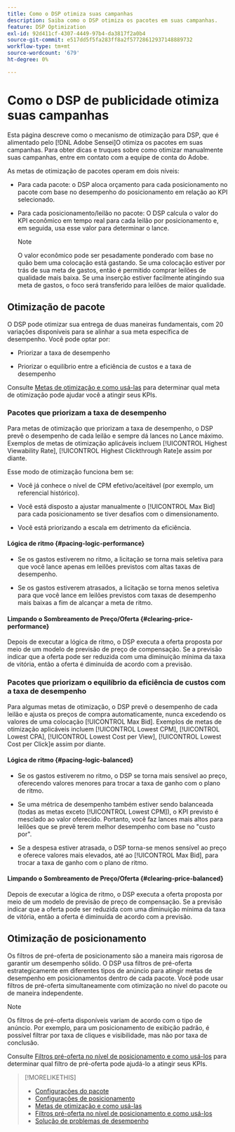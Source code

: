 ```yaml
---
title: Como o DSP otimiza suas campanhas
description: Saiba como o DSP otimiza os pacotes em suas campanhas.
feature: DSP Optimization
exl-id: 92d411cf-4307-4449-97b4-da3817f2a0b4
source-git-commit: e517dd5f5fa283ff8a2f57728612937148889732
workflow-type: tm+mt
source-wordcount: '679'
ht-degree: 0%

---
```


# Como o DSP de publicidade otimiza suas campanhas

Esta página descreve como o mecanismo de otimização para DSP, que é alimentado pelo [!DNL Adobe Sensei]O otimiza os pacotes em suas campanhas. Para obter dicas e truques sobre como otimizar manualmente suas campanhas, entre em contato com a equipe de conta do Adobe. <!-- add link to trading playbook if we add it to help -->

As metas de otimização de pacotes operam em dois níveis:

* Para cada pacote: o DSP aloca orçamento para cada posicionamento no pacote com base no desempenho do posicionamento em relação ao KPI selecionado.

* Para cada posicionamento/leilão no pacote: O DSP calcula o valor do KPI econômico em tempo real para cada leilão por posicionamento e, em seguida, usa esse valor para determinar o lance.

  >[!NOTE]
  >
  >O valor econômico pode ser pesadamente ponderado com base no quão bem uma colocação está gastando. Se uma colocação estiver por trás de sua meta de gastos, então é permitido comprar leilões de qualidade mais baixa. Se uma inserção estiver facilmente atingindo sua meta de gastos, o foco será transferido para leilões de maior qualidade.

## Otimização de pacote

O DSP pode otimizar sua entrega de duas maneiras fundamentais, com 20 variações disponíveis para se alinhar a sua meta específica de desempenho. Você pode optar por:

* Priorizar a taxa de desempenho

* Priorizar o equilíbrio entre a eficiência de custos e a taxa de desempenho

Consulte [Metas de otimização e como usá-las](optimization-goals.md) para determinar qual meta de otimização pode ajudar você a atingir seus KPIs.

### Pacotes que priorizam a taxa de desempenho

Para metas de otimização que priorizam a taxa de desempenho, o DSP prevê o desempenho de cada leilão e sempre dá lances no Lance máximo. Exemplos de metas de otimização aplicáveis incluem [!UICONTROL Highest Viewability Rate], [!UICONTROL Highest Clickthrough Rate]e assim por diante.

Esse modo de otimização funciona bem se:

* Você já conhece o nível de CPM efetivo/aceitável (por exemplo, um referencial histórico).

* Você está disposto a ajustar manualmente o [!UICONTROL Max Bid] para cada posicionamento se tiver desafios com o dimensionamento.

* Você está priorizando a escala em detrimento da eficiência.

#### Lógica de ritmo {#pacing-logic-performance}

* Se os gastos estiverem no ritmo, a licitação se torna mais seletiva para que você lance apenas em leilões previstos com altas taxas de desempenho.

* Se os gastos estiverem atrasados, a licitação se torna menos seletiva para que você lance em leilões previstos com taxas de desempenho mais baixas a fim de alcançar a meta de ritmo.

#### Limpando o Sombreamento de Preço/Oferta {#clearing-price-performance}

Depois de executar a lógica de ritmo, o DSP executa a oferta proposta por meio de um modelo de previsão de preço de compensação. Se a previsão indicar que a oferta pode ser reduzida com uma diminuição mínima da taxa de vitória, então a oferta é diminuída de acordo com a previsão.

### Pacotes que priorizam o equilíbrio da eficiência de custos com a taxa de desempenho

Para algumas metas de otimização, o DSP prevê o desempenho de cada leilão e ajusta os preços de compra automaticamente, nunca excedendo os valores de uma colocação [!UICONTROL Max Bid]. Exemplos de metas de otimização aplicáveis incluem [!UICONTROL Lowest CPM], [!UICONTROL Lowest CPA], [!UICONTROL Lowest Cost per View], [!UICONTROL Lowest Cost per Click]e assim por diante.

#### Lógica de ritmo {#pacing-logic-balanced}

* Se os gastos estiverem no ritmo, o DSP se torna mais sensível ao preço, oferecendo valores menores para trocar a taxa de ganho com o plano de ritmo.

* Se uma métrica de desempenho também estiver sendo balanceada (todas as metas exceto [!UICONTROL Lowest CPM]), o KPI previsto é mesclado ao valor oferecido. Portanto, você faz lances mais altos para leilões que se prevê terem melhor desempenho com base no &quot;custo por&quot;.

* Se a despesa estiver atrasada, o DSP torna-se menos sensível ao preço e oferece valores mais elevados, até ao [!UICONTROL Max Bid], para trocar a taxa de ganho com o plano de ritmo.

#### Limpando o Sombreamento de Preço/Oferta {#clearing-price-balanced}

Depois de executar a lógica de ritmo, o DSP executa a oferta proposta por meio de um modelo de previsão de preço de compensação. Se a previsão indicar que a oferta pode ser reduzida com uma diminuição mínima da taxa de vitória, então a oferta é diminuída de acordo com a previsão.

## Otimização de posicionamento

Os filtros de pré-oferta de posicionamento são a maneira mais rigorosa de garantir um desempenho sólido. O DSP usa filtros de pré-oferta estrategicamente em diferentes tipos de anúncio para atingir metas de desempenho em posicionamentos dentro de cada pacote. Você pode usar filtros de pré-oferta simultaneamente com otimização no nível do pacote ou de maneira independente.

>[!NOTE]
>
>Os filtros de pré-oferta disponíveis variam de acordo com o tipo de anúncio. Por exemplo, para um posicionamento de exibição padrão, é possível filtrar por taxa de cliques e visibilidade, mas não por taxa de conclusão.

Consulte [Filtros pré-oferta no nível de posicionamento e como usá-los](optimization-pre-bid-filters.md) para determinar qual filtro de pré-oferta pode ajudá-lo a atingir seus KPIs.

>[!MORELIKETHIS]
>
>* [Configurações do pacote](/help/dsp/campaign-management/packages/package-settings.md)
>* [Configurações de posicionamento](/help/dsp/campaign-management/placements/placement-settings.md)
>* [Metas de otimização e como usá-las](optimization-goals.md)
>* [Filtros pré-oferta no nível de posicionamento e como usá-los](optimization-pre-bid-filters.md)
>* [Solução de problemas de desempenho](/help/dsp/optimization/troubleshooting-performance.md)
